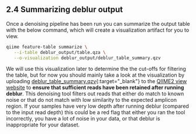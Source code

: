 ## 2.4 Summarizing deblur output

Once a denoising pipeline has been run you can summarize the output table with the below command, which will create a visualization artifact for you to view.

```bash
qiime feature-table summarize \
   --i-table deblur_output/table.qza \
   --o-visualization deblur_output/deblur_table_summary.qzv
```

We will use this visualization later to determine the the cut-offs for filtering the table, but for now you should mainly take a look at the visualization by uploading [deblur_table_summary.qzv](repo:results/deblur_table_summary.qzv){:target="_blank"} to the [QIIME2 view website][3] to **ensure that sufficient reads have been retained after running deblur**. This denoising tool filters out reads that either do match to known noise or that do not match with low similarity to the expected amplicon region. If your samples have very low depth after running deblur (compared to the input read depth) this could be a red flag that either you ran the tool incorrectly, you have a lot of noise in your data, or that deblur is inappropriate for your dataset.

[3]: https://view.qiime2.org/
